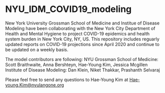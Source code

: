 # NYU_IDM_COVID19_modeling

New York University Grossman School of Medicine and Institue of Disease Modeling have been collaborating with the New York City Department of Health and Mental Hygiene to project COVID-19 epidemics and health system burden in New York City, NY, US. This repository includes reguarly updated reports on COVID-19 projections since April 2020 and continue to be updated on a weekly basis. 

The model contributors are following: 
NYU Grossman School of Medicine: Scott Braithwaite, Anna Bershteyn, Hae-Young Kim, Jessica Mcgillen 
Institute of Disease Modeling: Dan Klein, Niket Thakkar, Prashanth Selvaraj 

Please feel free to send any questions to Hae-Young Kim at Hae-young.Kim@nyulangone.org

